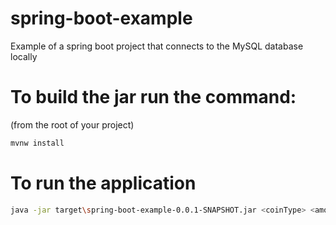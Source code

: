 # spring-boot-example
Example of a spring boot project that connects to the MySQL database locally

# To build the jar run the command:
(from the root of your project)
```bash
mvnw install
```

# To run the application
```bash
java -jar target\spring-boot-example-0.0.1-SNAPSHOT.jar <coinType> <amount>
```
